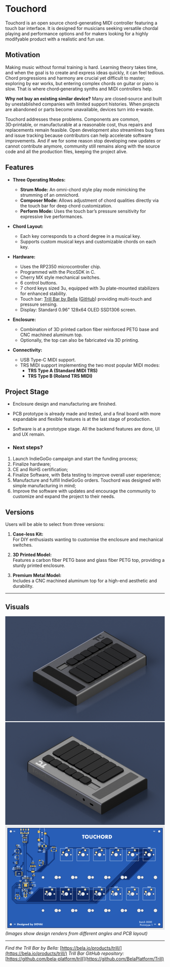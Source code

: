 # Touchord

Touchord is an open source chord-generating MIDI controller featuring a touch bar interface. It is designed for musicians seeking versatile chordal playing and performance options and for makers looking for a highly modifyable product with a realistic and fun use.

## Motivation

Making music without formal training is hard. Learning theory takes time, and when the goal is to create and express ideas quickly, it can feel tedious. Chord progressions and harmony are crucial yet difficult to master; exploring by ear works, but entering complex chords on guitar or piano is slow. That is where chord‑generating synths and MIDI controllers help.

**Why not buy an existing similar device?** Many are closed‑source and built by unestablished companies with limited support histories. When projects are abandoned or parts become unavailable, devices turn into e‑waste.

Touchord addresses these problems. Components are common, 3D‑printable, or manufacturable at a reasonable cost, thus repairs and replacements remain feasible. Open development also streamlines bug fixes and issue tracking because contributors can help accelerate software improvements. And if we for some reason stop developing new updates or cannot contribute anymore, community still remains along with the source code and all the production files, keeping the project alive.

## Features

- **Three Operating Modes:**
  - **Strum Mode:** An omni-chord style play mode mimicking the strumming of an omnichord.
  - **Composer Mode:** Allows adjustment of chord qualities directly via the touch bar for deep chord customization.
  - **Perform Mode:** Uses the touch bar’s pressure sensitivity for expressive live performances.

- **Chord Layout:**
  - Each key corresponds to a chord degree in a musical key.
  - Supports custom musical keys and customizable chords on each key.

- **Hardware:**
  - Uses the RP2350 microcontroller chip.
  - Programmed with the PicoSDK in C.
  - Cherry MX style mechanical switches.
  - 6 control buttons.
  - 7 chord keys sized 3u, equipped with 3u plate-mounted stabilizers for enhanced stability.
  - Touch bar: [Trill Bar by Bella](https://bela.io/products/trill/) ([GitHub](https://github.com/BelaPlatform/Trill)) providing multi-touch and pressure sensing.
  - Display: Standard 0.96" 128x64 OLED SSD1306 screen.

- **Enclosure:**
  - Combination of 3D printed carbon fiber reinforced PETG base and CNC machined aluminum top.
  - Optionally, the top can also be fabricated via 3D printing.

- **Connectivity:**
  - USB Type-C MIDI support.
  - TRS MIDI support implementing the two most popular MIDI modes:
    - **TRS Type A (Standard MIDI TRS)**
    - **TRS Type B (Roland TRS MIDI)**

## Project Stage

- Enclosure design and manufacturing are finished.
- PCB prototype is already made and tested, and a final board with more expandable and flexible features is at the last stage of production.
- Software is at a prototype stage. All the backend features are done, UI and UX remain.

- ### Next steps?

1. Launch IndieGoGo campaign and start the funding process;
2. Finalize hardware;
3. CE and RoHS certification;
4. Finalize Software, with Beta testing to improve overall user experience;
5. Manufacture and fulfill IndieGoGo orders. Touchord was designed with simple manufacturing in mind;
6. Improve the software with updates and encourage the community to customize and expand the project to their needs.

## Versions

Users will be able to select from three versions:

1. **Case-less Kit:**  
   For DIY enthusiasts wanting to customise the enclosure and mechanical switches.

2. **3D Printed Model:**  
   Features a carbon fiber PETG base and glass fiber PETG top, providing a sturdy printed enclosure.

3. **Premium Metal Model:**  
   Includes a CNC machined aluminum top for a high-end aesthetic and durability.


---

## Visuals

![Render Side View](./img/TC%20Render%202.png)  
![Render Front View](./img/TC%20Render%201.png)  
![PCB Example](./img/PCB.png)  
*(Images show design renders from different angles and PCB layout)*

---

*Find the Trill Bar by Bella:* [https://bela.io/products/trill/](https://bela.io/products/trill/) 
*Trill Bar GitHub repository:* [https://github.com/bela-platform/trill](https://github.com/BelaPlatform/Trill)  

